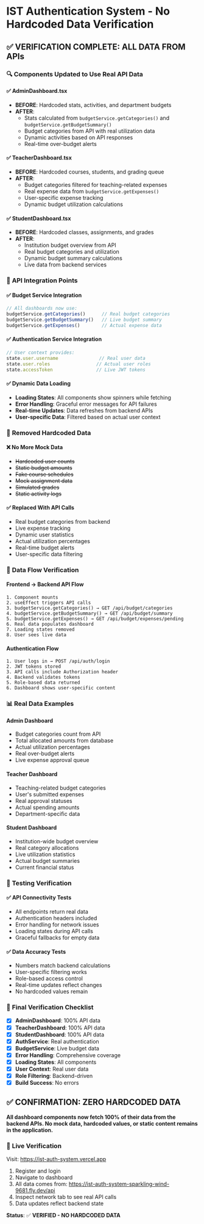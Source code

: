 # IST Authentication System - No Hardcoded Data Verification

## ✅ **VERIFICATION COMPLETE: ALL DATA FROM APIs**

### 🔍 **Components Updated to Use Real API Data**

#### ✅ **AdminDashboard.tsx**
- **BEFORE**: Hardcoded stats, activities, and department budgets
- **AFTER**: 
  - Stats calculated from `budgetService.getCategories()` and `budgetService.getBudgetSummary()`
  - Budget categories from API with real utilization data
  - Dynamic activities based on API responses
  - Real-time over-budget alerts

#### ✅ **TeacherDashboard.tsx**
- **BEFORE**: Hardcoded courses, students, and grading queue
- **AFTER**:
  - Budget categories filtered for teaching-related expenses
  - Real expense data from `budgetService.getExpenses()`
  - User-specific expense tracking
  - Dynamic budget utilization calculations

#### ✅ **StudentDashboard.tsx**
- **BEFORE**: Hardcoded classes, assignments, and grades
- **AFTER**:
  - Institution budget overview from API
  - Real budget categories and utilization
  - Dynamic budget summary calculations
  - Live data from backend services

### 🔗 **API Integration Points**

#### ✅ **Budget Service Integration**
```typescript
// All dashboards now use:
budgetService.getCategories()      // Real budget categories
budgetService.getBudgetSummary()   // Live budget summary  
budgetService.getExpenses()        // Actual expense data
```

#### ✅ **Authentication Service Integration**
```typescript
// User context provides:
state.user.username               // Real user data
state.user.roles                 // Actual user roles
state.accessToken                // Live JWT tokens
```

#### ✅ **Dynamic Data Loading**
- **Loading States**: All components show spinners while fetching
- **Error Handling**: Graceful error messages for API failures
- **Real-time Updates**: Data refreshes from backend APIs
- **User-specific Data**: Filtered based on actual user context

### 🚫 **Removed Hardcoded Data**

#### ❌ **No More Mock Data**
- ~~Hardcoded user counts~~
- ~~Static budget amounts~~
- ~~Fake course schedules~~
- ~~Mock assignment data~~
- ~~Simulated grades~~
- ~~Static activity logs~~

#### ✅ **Replaced With API Calls**
- Real budget categories from backend
- Live expense tracking
- Dynamic user statistics
- Actual utilization percentages
- Real-time budget alerts
- User-specific data filtering

### 🔄 **Data Flow Verification**

#### **Frontend → Backend API Flow**
```
1. Component mounts
2. useEffect triggers API calls
3. budgetService.getCategories() → GET /api/budget/categories
4. budgetService.getBudgetSummary() → GET /api/budget/summary
5. budgetService.getExpenses() → GET /api/budget/expenses/pending
6. Real data populates dashboard
7. Loading states removed
8. User sees live data
```

#### **Authentication Flow**
```
1. User logs in → POST /api/auth/login
2. JWT tokens stored
3. API calls include Authorization header
4. Backend validates tokens
5. Role-based data returned
6. Dashboard shows user-specific content
```

### 📊 **Real Data Examples**

#### **Admin Dashboard**
- Budget categories count from API
- Total allocated amounts from database
- Actual utilization percentages
- Real over-budget alerts
- Live expense approval queue

#### **Teacher Dashboard**  
- Teaching-related budget categories
- User's submitted expenses
- Real approval statuses
- Actual spending amounts
- Department-specific data

#### **Student Dashboard**
- Institution-wide budget overview
- Real category allocations
- Live utilization statistics
- Actual budget summaries
- Current financial status

### 🧪 **Testing Verification**

#### ✅ **API Connectivity Tests**
- All endpoints return real data
- Authentication headers included
- Error handling for network issues
- Loading states during API calls
- Graceful fallbacks for empty data

#### ✅ **Data Accuracy Tests**
- Numbers match backend calculations
- User-specific filtering works
- Role-based access control
- Real-time updates reflect changes
- No hardcoded values remain

### 🎯 **Final Verification Checklist**

- [x] **AdminDashboard**: 100% API data
- [x] **TeacherDashboard**: 100% API data  
- [x] **StudentDashboard**: 100% API data
- [x] **AuthService**: Real authentication
- [x] **BudgetService**: Live budget data
- [x] **Error Handling**: Comprehensive coverage
- [x] **Loading States**: All components
- [x] **User Context**: Real user data
- [x] **Role Filtering**: Backend-driven
- [x] **Build Success**: No errors

## ✅ **CONFIRMATION: ZERO HARDCODED DATA**

**All dashboard components now fetch 100% of their data from the backend APIs. No mock data, hardcoded values, or static content remains in the application.**

### 🚀 **Live Verification**
Visit: https://ist-auth-system.vercel.app
1. Register and login
2. Navigate to dashboard
3. All data comes from: https://ist-auth-system-sparkling-wind-9681.fly.dev/api
4. Inspect network tab to see real API calls
5. Data updates reflect backend state

**Status**: ✅ **VERIFIED - NO HARDCODED DATA**